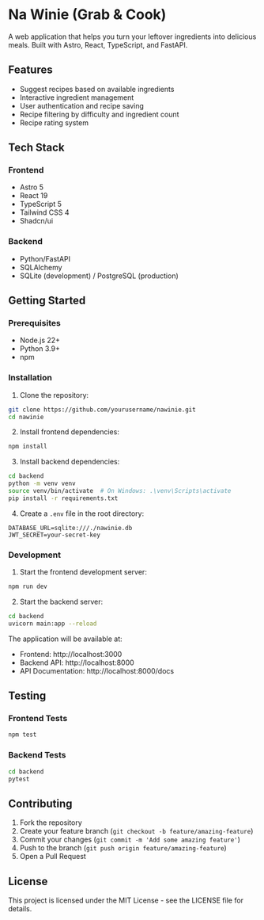 # Na Winie (Grab & Cook)

A web application that helps you turn your leftover ingredients into delicious meals. Built with Astro, React, TypeScript, and FastAPI.

## Features

- Suggest recipes based on available ingredients
- Interactive ingredient management
- User authentication and recipe saving
- Recipe filtering by difficulty and ingredient count
- Recipe rating system

## Tech Stack

### Frontend
- Astro 5
- React 19
- TypeScript 5
- Tailwind CSS 4
- Shadcn/ui

### Backend
- Python/FastAPI
- SQLAlchemy
- SQLite (development) / PostgreSQL (production)

## Getting Started

### Prerequisites

- Node.js 22+
- Python 3.9+
- npm

### Installation

1. Clone the repository:
```bash
git clone https://github.com/yourusername/nawinie.git
cd nawinie
```

2. Install frontend dependencies:
```bash
npm install
```

3. Install backend dependencies:
```bash
cd backend
python -m venv venv
source venv/bin/activate  # On Windows: .\venv\Scripts\activate
pip install -r requirements.txt
```

4. Create a `.env` file in the root directory:
```env
DATABASE_URL=sqlite:///./nawinie.db
JWT_SECRET=your-secret-key
```

### Development

1. Start the frontend development server:
```bash
npm run dev
```

2. Start the backend server:
```bash
cd backend
uvicorn main:app --reload
```

The application will be available at:
- Frontend: http://localhost:3000
- Backend API: http://localhost:8000
- API Documentation: http://localhost:8000/docs

## Testing

### Frontend Tests
```bash
npm test
```

### Backend Tests
```bash
cd backend
pytest
```

## Contributing

1. Fork the repository
2. Create your feature branch (`git checkout -b feature/amazing-feature`)
3. Commit your changes (`git commit -m 'Add some amazing feature'`)
4. Push to the branch (`git push origin feature/amazing-feature`)
5. Open a Pull Request

## License

This project is licensed under the MIT License - see the LICENSE file for details.
